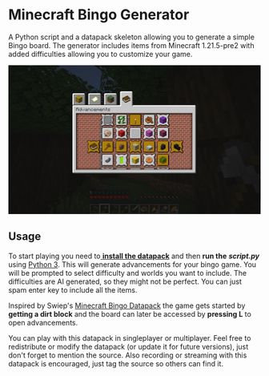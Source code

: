 # Minecraft Bingo Generator
A Python script and a datapack skeleton allowing you to generate a simple Bingo board. The generator includes items from Minecraft 1.21.5-pre2 with added difficulties allowing you to customize your game.

![screenshot](screenshot.png)

## Usage
To start playing you need to[ **install the datapack**](https://www.planetminecraft.com/blog/how-to-download-and-install-minecraft-data-packs/) and then **run the** ***script.py*** using [Python 3](https://www.python.org/downloads/). This will generate advancements for your bingo game. You will be prompted to select difficulty and worlds you want to include. The difficulties are AI generated, so they might not be perfect. You can just spam enter key to include all the items.

Inspired by Swiep's [Minecraft Bingo Datapack](https://www.reddit.com/r/Minecraft/comments/f7iwat/hi_we_made_a_minecraft_bingo_datapack_for_115/) the game gets started by **getting a dirt block** and the board can later be accessed by **pressing L** to open advancements.

You can play with this datapack in singleplayer or multiplayer. Feel free to redistribute or modify the datapack (or update it for future versions), just don't forget to mention the source. Also recording or streaming with this datapack is encouraged, just tag the source so others can find it.

